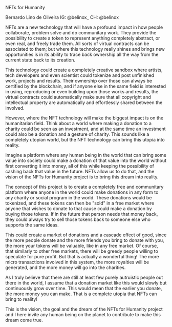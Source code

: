 NFTs for Humanity

Bernardo Lino de Oliveira
IG: @belinox_
CH: @belinox


NFTs are a new technology that will have a profound impact in how people collaborate, problem solve and do communitary work.
They provide the possibility to create a token to represent anything completely abstract, or even real, and freely trade them.
All sorts of virtual contracts can be associated to them; but where this technology really shines and brings new opportunities is in its ability to trace back ownership all the way from the current state back to its creation.

This technology could create a completely creative sandbox where artists, tech developers and even scientist could tokenize and post unfinished work, projects and results. Their ownership over those can always be certified by the blockchain, and if anyone else in the same field is interested in using, reproducing or even building upon those works and results, the virtual contracts could automatically make sure that all copyright and intellectual property are automatically and effortlessly shared between the involved.

However, where the NFT technology will make the biggest impact is on the humanitarian field.
Think about a world where making a donation to a charity could be seen as an investment, and at the same time an investment could also be a donation and a gesture of charity. This sounds like a completely utopian world, but the NFT technology can bring this utopia into reality.

Imagine a platform where any human being in the world that can bring some value into society could make a donation of that value into the world without first converting it into money, all of this while keeping the possibility of cashing back that value in the future. NFTs allow us to do that, and the vision of the NFTs for Humanity project is to bring this dream into reality.

The concept of this project is to create a completely free and communitary platform where anyone in the world could make donations in any form to any charity or social program in the world. These donations would be tokenized, and these tokens can then be "sold" in a free market where anyone that wishes to donate to that cause could make a donation by buying those tokens. If in the future that person needs that money back, they could always try to sell those tokens back to someone else who supports the same ideas.

This could create a market of donations and a cascade effect of good, since the more people donate and the more friends you bring to donate with you, the more your tokens will be valuable, like in any free market. Of course, that similarly to other free markets, there will be greedy people willing to speculate for pure profit. But that is actually a wonderful thing! The more micro transactions involved in this system, the more royalties will be generated, and the more money will go into the charities.

As I truly believe that there are still at least few purely autruistic people out there in the world, I assume that a donation market like this would slowly but continuously grow over time. This would mean that the earlier you donate, the more money you can make. 
That is a complete utopia that NFTs can bring to reality!

This is the vision, the goal and the dream of the NFTs for Humanity project and I here invite any human being on the planet to contribute to make this dream come true.
